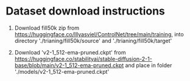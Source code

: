 # Dataset download instructions

1. Download fill50k zip from https://huggingface.co/lllyasviel/ControlNet/tree/main/training, into directory './trianing/fill50k/source' and './trianing/fill50k/target'

2. Download 'v2-1_512-ema-pruned.ckpt' from https://huggingface.co/stabilityai/stable-diffusion-2-1-base/blob/main/v2-1_512-ema-pruned.ckpt and place in folder './models/v2-1_512-ema-pruned.ckpt'